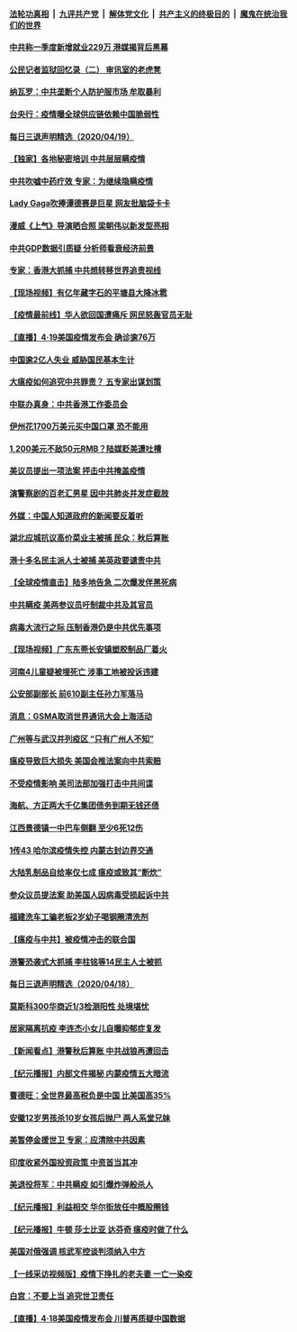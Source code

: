 ####  [法轮功真相](../../../../basic/blob/master/README.md?t=04201430) &nbsp;|&nbsp; [九评共产党](../../../../9ping.md/blob/master/README.md?t=04201430) &nbsp;|&nbsp; [解体党文化](../../../../jtdwh.md/blob/master/README.md?t=04201430)  &nbsp;|&nbsp; [共产主义的终极目的](../../../../gczydzjmd.md/blob/master/README.md?t=04201430) &nbsp;|&nbsp; [魔鬼在统治我们的世界](../../../../mgztzwmdsj.md/blob/master/README.md?t=04201430) 

#### [中共称一季度新增就业229万 港媒揭背后黑幕](../pages/nsc413/n12044704.md?t=04201430) 


#### [公民记者监狱回忆录（二） 审讯室的老虎凳](../pages/nsc413/n12044915.md?t=04201430) 

#### [纳瓦罗：中共垄断个人防护服市场 牟取暴利](../pages/nsc413/n12044883.md?t=04201430) 

#### [台央行：疫情曝全球供应链依赖中国脆弱性](../pages/nsc413/n12044878.md?t=04201430) 

#### [每日三退声明精选（2020/04/19）](../pages/nsc413/n12044913.md?t=04201430) 

#### [【独家】各地秘密培训 中共层层瞒疫情](../pages/nsc413/n12043760.md?t=04201430) 

#### [中共吹嘘中药疗效 专家：为继续隐瞒疫情](../pages/nsc413/n12044474.md?t=04201430) 

#### [Lady Gaga吹捧谭德赛是巨星 网友批脑袋卡卡](../pages/nsc413/n12044473.md?t=04201430) 

#### [漫威《上气》导演晒合照 梁朝伟以新发型亮相](../pages/nsc413/n12044281.md?t=04201430) 

#### [中共GDP数据引质疑 分析师看衰经济前景](../pages/nsc413/n12044479.md?t=04201430) 

#### [专家：香港大抓捕 中共想转移世界追责视线](../pages/nsc413/n12044428.md?t=04201430) 

#### [【现场视频】有亿年藏字石的平塘县大降冰雹](../pages/nsc413/n12043437.md?t=04201430) 

#### [【疫情最前线】华人欲回国遭痛斥 网民怒轰官员无耻](../pages/nsc413/n12044504.md?t=04201430) 

#### [【直播】4·19美国疫情发布会 确诊逾76万](../pages/nsc413/n12044171.md?t=04201430) 

#### [中国逾2亿人失业 威胁国民基本生计](../pages/nsc413/n12044309.md?t=04201430) 

#### [大瘟疫如何追究中共罪责？ 五专家出谋划策](../pages/nsc413/n12044385.md?t=04201430) 

#### [中联办真身：中共香港工作委员会](../pages/nsc413/n12044423.md?t=04201430) 

#### [伊州花1700万美元买中国口罩 恐不能用](../pages/nsc413/n12044363.md?t=04201430) 

#### [1,200美元不敌50元RMB？陆媒贬美遭吐槽](../pages/nsc413/n12044311.md?t=04201430) 

#### [美议员提出一项法案 抨击中共掩盖疫情](../pages/nsc413/n12040127.md?t=04201430) 

#### [演警察剧的百老汇男星 因中共肺炎并发症截肢](../pages/nsc413/n12044018.md?t=04201430) 

#### [外媒：中国人知道政府的新闻要反着听](../pages/nsc413/n12044098.md?t=04201430) 

#### [湖北应城抗议高价菜业主被捕 民众：秋后算账](../pages/nsc413/n12044139.md?t=04201430) 

#### [港十多名民主派人士被捕 美英政要谴责中共](../pages/nsc413/n12043601.md?t=04201430) 

#### [【全球疫情直击】陆多地告急 二次爆发伴黑死病](../pages/nsc413/n12043834.md?t=04201430) 

#### [中共瞒疫 美两参议员吁制裁中共及其官员](../pages/nsc413/n12043499.md?t=04201430) 


#### [病毒大流行之际 压制香港仍是中共优先事项](../pages/nsc413/n12043610.md?t=04201430) 

#### [【现场视频】广东东莞长安镇塑胶制品厂着火](../pages/nsc413/n12043638.md?t=04201430) 

#### [河南4儿童疑被埋死亡 涉事工地被投诉违建](../pages/nsc413/n12043113.md?t=04201430) 

#### [公安部副部长 前610副主任孙力军落马](../pages/nsc413/n12043496.md?t=04201430) 

#### [消息：GSMA取消世界通讯大会上海活动](../pages/nsc413/n12043258.md?t=04201430) 

#### [广州等与武汉并列疫区 “只有广州人不知”](../pages/nsc413/n12043160.md?t=04201430) 

#### [瘟疫导致巨大损失 美国会推法案向中共索赔](../pages/nsc413/n12042718.md?t=04201430) 

#### [不受疫情影响 美司法部加强打击中共间谍](../pages/nsc413/n12025974.md?t=04201430) 

#### [海航、方正两大千亿集团债务到期无钱还债](../pages/nsc413/n12043097.md?t=04201430) 

#### [江西景德镇一中巴车侧翻 至少6死12伤](../pages/nsc413/n12043020.md?t=04201430) 

#### [1传43 哈尔滨疫情失控 内蒙古封边界交通](../pages/nsc413/n12042892.md?t=04201430) 

#### [大陆乳制品自给率仅七成 瘟疫或致其“断炊”](../pages/nsc413/n12042747.md?t=04201430) 

#### [参众议员提法案 助美国人因病毒受损起诉中共](../pages/nsc413/n12042636.md?t=04201430) 

#### [福建洗车工骗老板2岁幼子喝钢圈清洗剂](../pages/nsc413/n12042882.md?t=04201430) 

#### [【瘟疫与中共】被疫情冲击的联合国](../pages/nsc413/n12039853.md?t=04201430) 

#### [港警恐袭式大抓捕 李柱铭等14民主人士被抓](../pages/nsc413/n12042713.md?t=04201430) 

#### [每日三退声明精选（2020/04/18）](../pages/nsc413/n12042724.md?t=04201430) 

#### [莫斯科300华商近1/3检测阳性 处境堪忧](../pages/nsc413/n12042123.md?t=04201430) 

#### [居家隔离抗疫 李连杰小女儿自曝抑郁症复发](../pages/nsc413/n12042304.md?t=04201430) 

#### [【新闻看点】港警秋后算账 中共战狼再遭回击](../pages/nsc413/n12042537.md?t=04201430) 

#### [【纪元播报】内部文件揭秘 内蒙疫情五大暗流](../pages/nsc413/n12042380.md?t=04201430) 

#### [曹德旺：全世界最高税负是中国 比美国高35%](../pages/nsc413/n12042330.md?t=04201430) 

#### [安徽12岁男孩杀10岁女孩后抛尸 两人系堂兄妹](../pages/nsc413/n12042514.md?t=04201430) 

#### [美暂停金援世卫 专家：应清除中共因素](../pages/nsc413/n12038950.md?t=04201430) 

#### [印度收紧外国投资政策 中资首当其冲](../pages/nsc413/n12042305.md?t=04201430) 

#### [美退役将军：中共瞒疫 如引爆炸弹般杀人](../pages/nsc413/n12042156.md?t=04201430) 

#### [【纪元播报】利益相交 华尔街放任中概股圈钱](../pages/nsc413/n12040614.md?t=04201430) 

#### [【纪元播报】牛顿 莎士比亚 达芬奇 瘟疫时做了什么](../pages/nsc413/n12042213.md?t=04201430) 

#### [美国对俄强调 核武军控谈判须纳入中方](../pages/nsc413/n12042174.md?t=04201430) 

#### [【一线采访视频版】疫情下挣扎的老夫妻 一亡一染疫](../pages/nsc413/n12042240.md?t=04201430) 

#### [白宫：不要上当 追究世卫责任](../pages/nsc413/n12042069.md?t=04201430) 

#### [【直播】4·18美国疫情发布会 川普再质疑中国数据](../pages/nsc413/n12042309.md?t=04201430) 

